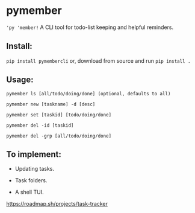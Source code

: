 # pymember
`'py 'member!`
A CLI tool for todo-list keeping and helpful reminders.

## Install:
`pip install pymembercli`
or, download from source and run `pip install .`

## Usage:
`pymember ls [all/todo/doing/done] (optional, defaults to all)`

`pymember new [taskname] -d [desc]`

`pymember set [taskid] [todo/doing/done]`

`pymember del -id [taskid]`

`pymember del -grp [all/todo/doing/done]`

## To implement:
- Updating tasks.

- Task folders.

- A shell TUI.

https://roadmap.sh/projects/task-tracker
